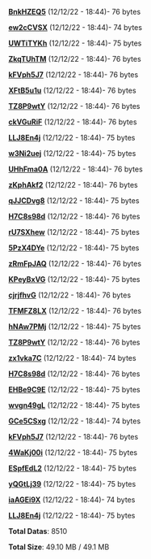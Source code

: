 [**BnkHZEQ5**](/data/BnkHZEQ5.txt) (12/12/22 - 18:44)- 76 bytes

[**ew2cCVSX**](/data/ew2cCVSX.txt) (12/12/22 - 18:44)- 74 bytes

[**UWTiTYKh**](/data/UWTiTYKh.txt) (12/12/22 - 18:44)- 75 bytes

[**ZkqTUhTM**](/data/ZkqTUhTM.txt) (12/12/22 - 18:44)- 76 bytes

[**kFVph5J7**](/data/kFVph5J7.txt) (12/12/22 - 18:44)- 76 bytes

[**XFtB5u1u**](/data/XFtB5u1u.txt) (12/12/22 - 18:44)- 76 bytes

[**TZ8P9wtY**](/data/TZ8P9wtY.txt) (12/12/22 - 18:44)- 76 bytes

[**ckVGuRiF**](/data/ckVGuRiF.txt) (12/12/22 - 18:44)- 76 bytes

[**LLJ8En4j**](/data/LLJ8En4j.txt) (12/12/22 - 18:44)- 75 bytes

[**w3Ni2uej**](/data/w3Ni2uej.txt) (12/12/22 - 18:44)- 75 bytes

[**UHhFma0A**](/data/UHhFma0A.txt) (12/12/22 - 18:44)- 76 bytes

[**zKphAkf2**](/data/zKphAkf2.txt) (12/12/22 - 18:44)- 76 bytes

[**qJJCDvg8**](/data/qJJCDvg8.txt) (12/12/22 - 18:44)- 75 bytes

[**H7C8s98d**](/data/H7C8s98d.txt) (12/12/22 - 18:44)- 76 bytes

[**rU7SXhew**](/data/rU7SXhew.txt) (12/12/22 - 18:44)- 75 bytes

[**5PzX4DYe**](/data/5PzX4DYe.txt) (12/12/22 - 18:44)- 75 bytes

[**zRmFpJAQ**](/data/zRmFpJAQ.txt) (12/12/22 - 18:44)- 76 bytes

[**KPeyBxVG**](/data/KPeyBxVG.txt) (12/12/22 - 18:44)- 75 bytes

[**cjrjfhvG**](/data/cjrjfhvG.txt) (12/12/22 - 18:44)- 76 bytes

[**TFMFZ8LX**](/data/TFMFZ8LX.txt) (12/12/22 - 18:44)- 76 bytes

[**hNAw7PMj**](/data/hNAw7PMj.txt) (12/12/22 - 18:44)- 75 bytes

[**TZ8P9wtY**](/data/TZ8P9wtY.txt) (12/12/22 - 18:44)- 76 bytes

[**zx1vka7C**](/data/zx1vka7C.txt) (12/12/22 - 18:44)- 74 bytes

[**H7C8s98d**](/data/H7C8s98d.txt) (12/12/22 - 18:44)- 76 bytes

[**EHBe9C9E**](/data/EHBe9C9E.txt) (12/12/22 - 18:44)- 75 bytes

[**wvgn49gL**](/data/wvgn49gL.txt) (12/12/22 - 18:44)- 75 bytes

[**GCe5CSxg**](/data/GCe5CSxg.txt) (12/12/22 - 18:44)- 74 bytes

[**kFVph5J7**](/data/kFVph5J7.txt) (12/12/22 - 18:44)- 76 bytes

[**4WaKj00i**](/data/4WaKj00i.txt) (12/12/22 - 18:44)- 75 bytes

[**ESpfEdL2**](/data/ESpfEdL2.txt) (12/12/22 - 18:44)- 75 bytes

[**yQGtLj39**](/data/yQGtLj39.txt) (12/12/22 - 18:44)- 75 bytes

[**iaAGEi9X**](/data/iaAGEi9X.txt) (12/12/22 - 18:44)- 74 bytes

[**LLJ8En4j**](/data/LLJ8En4j.txt) (12/12/22 - 18:44)- 75 bytes

**Total Datas**: 8510

**Total Size**: 49.10 MB / 49.1 MB